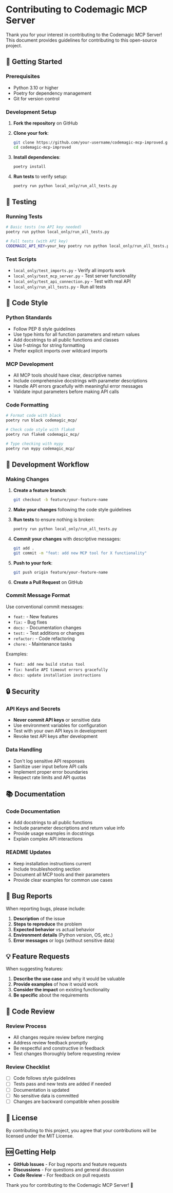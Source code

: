 # Contributing to Codemagic MCP Server

Thank you for your interest in contributing to the Codemagic MCP Server! This document provides guidelines for contributing to this open-source project.

## 🚀 Getting Started

### Prerequisites

- Python 3.10 or higher
- Poetry for dependency management
- Git for version control

### Development Setup

1. **Fork the repository** on GitHub
2. **Clone your fork**:
   ```bash
   git clone https://github.com/your-username/codemagic-mcp-improved.git
   cd codemagic-mcp-improved
   ```

3. **Install dependencies**:
   ```bash
   poetry install
   ```

4. **Run tests** to verify setup:
   ```bash
   poetry run python local_only/run_all_tests.py
   ```

## 🧪 Testing

### Running Tests

```bash
# Basic tests (no API key needed)
poetry run python local_only/run_all_tests.py

# Full tests (with API key)
CODEMAGIC_API_KEY=your_key poetry run python local_only/run_all_tests.py
```

### Test Scripts

- `local_only/test_imports.py` - Verify all imports work
- `local_only/test_mcp_server.py` - Test server functionality
- `local_only/test_api_connection.py` - Test with real API
- `local_only/run_all_tests.py` - Run all tests

## 📝 Code Style

### Python Standards

- Follow PEP 8 style guidelines
- Use type hints for all function parameters and return values
- Add docstrings to all public functions and classes
- Use f-strings for string formatting
- Prefer explicit imports over wildcard imports

### MCP Development

- All MCP tools should have clear, descriptive names
- Include comprehensive docstrings with parameter descriptions
- Handle API errors gracefully with meaningful error messages
- Validate input parameters before making API calls

### Code Formatting

```bash
# Format code with black
poetry run black codemagic_mcp/

# Check code style with flake8
poetry run flake8 codemagic_mcp/

# Type checking with mypy
poetry run mypy codemagic_mcp/
```

## 🔧 Development Workflow

### Making Changes

1. **Create a feature branch**:
   ```bash
   git checkout -b feature/your-feature-name
   ```

2. **Make your changes** following the code style guidelines

3. **Run tests** to ensure nothing is broken:
   ```bash
   poetry run python local_only/run_all_tests.py
   ```

4. **Commit your changes** with descriptive messages:
   ```bash
   git add .
   git commit -m "feat: add new MCP tool for X functionality"
   ```

5. **Push to your fork**:
   ```bash
   git push origin feature/your-feature-name
   ```

6. **Create a Pull Request** on GitHub

### Commit Message Format

Use conventional commit messages:

- `feat:` - New features
- `fix:` - Bug fixes
- `docs:` - Documentation changes
- `test:` - Test additions or changes
- `refactor:` - Code refactoring
- `chore:` - Maintenance tasks

Examples:
- `feat: add new build status tool`
- `fix: handle API timeout errors gracefully`
- `docs: update installation instructions`

## 🔒 Security

### API Keys and Secrets

- **Never commit API keys** or sensitive data
- Use environment variables for configuration
- Test with your own API keys in development
- Revoke test API keys after development

### Data Handling

- Don't log sensitive API responses
- Sanitize user input before API calls
- Implement proper error boundaries
- Respect rate limits and API quotas

## 📚 Documentation

### Code Documentation

- Add docstrings to all public functions
- Include parameter descriptions and return value info
- Provide usage examples in docstrings
- Explain complex API interactions

### README Updates

- Keep installation instructions current
- Include troubleshooting section
- Document all MCP tools and their parameters
- Provide clear examples for common use cases

## 🐛 Bug Reports

When reporting bugs, please include:

1. **Description** of the issue
2. **Steps to reproduce** the problem
3. **Expected behavior** vs actual behavior
4. **Environment details** (Python version, OS, etc.)
5. **Error messages** or logs (without sensitive data)

## 💡 Feature Requests

When suggesting features:

1. **Describe the use case** and why it would be valuable
2. **Provide examples** of how it would work
3. **Consider the impact** on existing functionality
4. **Be specific** about the requirements

## 🤝 Code Review

### Review Process

- All changes require review before merging
- Address review feedback promptly
- Be respectful and constructive in feedback
- Test changes thoroughly before requesting review

### Review Checklist

- [ ] Code follows style guidelines
- [ ] Tests pass and new tests are added if needed
- [ ] Documentation is updated
- [ ] No sensitive data is committed
- [ ] Changes are backward compatible when possible

## 📄 License

By contributing to this project, you agree that your contributions will be licensed under the MIT License.

## 🆘 Getting Help

- **GitHub Issues** - For bug reports and feature requests
- **Discussions** - For questions and general discussion
- **Code Review** - For feedback on pull requests

Thank you for contributing to the Codemagic MCP Server! 🎉








